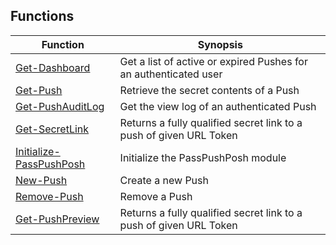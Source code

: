 ## Functions

| Function | Synopsis |
| --- | --- |
| [Get-Dashboard](./docs/Get-Dashboard.md) | Get a list of active or expired Pushes for an authenticated user |
| [Get-Push](./docs/Get-Push.md) | Retrieve the secret contents of a Push |
| [Get-PushAuditLog](./docs/Get-PushAuditLog.md) | Get the view log of an authenticated Push |
| [Get-SecretLink](./docs/Get-SecretLink.md) | Returns a fully qualified secret link to a push of given URL Token |
| [Initialize-PassPushPosh](./docs/Initialize-PassPushPosh.md) | Initialize the PassPushPosh module |
| [New-Push](./docs/New-Push.md) | Create a new Push |
| [Remove-Push](./docs/Remove-Push.md) | Remove a Push |
| [Get-PushPreview](./docs/Get-PushPreview.md) | Returns a fully qualified secret link to a push of given URL Token |

#
